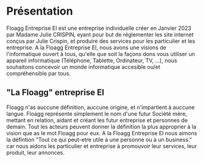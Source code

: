 # Présentation
Floagg Entreprise EI est une entreprise individuelle créer en Janvier 2023 par Madame Julie CRISPIN, eyant pour but de réglementer les site internet conçus par Julie Crispin, et produire des services pour les particulier et les entreprise.
A la Floagg Entreprise EI, nous avons une visions de l'informatique ouvert à tous, qu'elle que soit la façons dons vous utiliser un appareil informatique (Téléphone, Tablette, Ordinateur, TV, ...), nous souhaitons concevoir un monde informatique accesible ou/et compréhensible par tous.
## "La Floagg" entreprise EI
Floagg n'as auccune définition, auccune origine, et n'impartient à auccune langue. Floagg représente simplement le nom d'une futur Société mère, mettant en relation, aidant et créant les futur entreprise et personnes de demain. Tout les acteurs peuvent donner la définition la plus approprier à la vision que as le mot Floagg pour eux.
A la Floagg Entreprise EI nous aimons la défintion "Tout ce qui peut-etre utile à une personne ou à un business." car nous aidons les particulier et entreprise à promouvoir leur services, leur produit, leur annonces.
